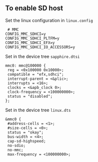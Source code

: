 ## To enable SD host

Set the linux configuration in `linux.config`

```
 # MMC
CONFIG_MMC_SDHCI=y
CONFIG_MMC_SDHCI_PLTFM=y
CONFIG_MMC_SDHCI_EFX=y
CONFIG_MMC_SDHCI_IO_ACCESSORS=y
```

Set in the device tree `sapphire.dtsi`

```
mmc0: mmc@100000 {
 reg = <0x100000 0x10000>;
 compatible = "efx,sdhci";
 interrupt-parent = <&plic>;
 interrupts = <16>;
 clocks = <&apb_clock 0>;
 clock-frequency = <100000000>;
 status = "disabled";
};
```

Set in the device tree `linux.dts`

```
&mmc0 {
 #address-cells = <1>;
 #size-cells = <0>;
 status = "okay";
 bus-width = <4>;
 cap-sd-highspeed;
 no-sdio;
 no-mmc;
 max-frequency = <100000000>;
```
